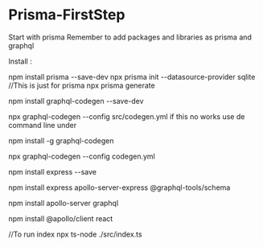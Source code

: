 # Prisma-FirstStep
Start with prisma
Remember to add packages and libraries as prisma and graphql

Install :

npm install prisma --save-dev
npx prisma init --datasource-provider sqlite //This is just for prisma
npx prisma generate

npm install graphql-codegen --save-dev

npx graphql-codegen --config src/codegen.yml
if this no works use de command line under

npm install -g graphql-codegen

npx graphql-codegen --config codegen.yml

npm install express --save

npm install express apollo-server-express @graphql-tools/schema

npm install apollo-server graphql

npm install @apollo/client react

//To run index
npx ts-node ./src/index.ts  
